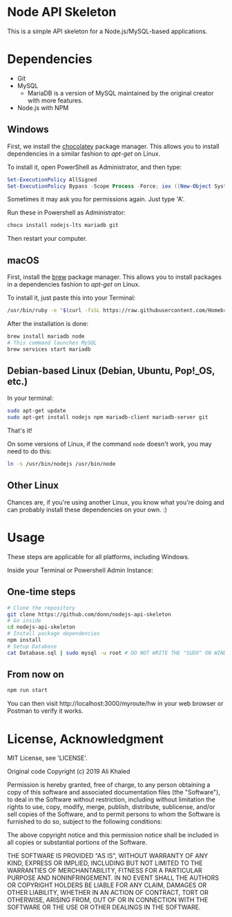 # Node API Skeleton
This is a simple API skeleton for a Node.js/MySQL-based applications.

# Dependencies
* Git
* MySQL
    * MariaDB is a version of MySQL maintained by the original creator with more features.
* Node.js with NPM

## Windows
First, we install the [chocolatey](https://chocolatey.org) package manager. This allows you to install dependencies in a similar fashion to *apt-get* on Linux.

To install it, open PowerShell as Administrator, and then type:
```powershell
Set-ExecutionPolicy AllSigned
Set-ExecutionPolicy Bypass -Scope Process -Force; iex ((New-Object System.Net.WebClient).DownloadString('https://chocolatey.org/install.ps1'))
```

Sometimes it may ask you for permissions again. Just type 'A'.

Run these in Powershell as Administrator:
```powershell
choco install nodejs-lts mariadb git
```

Then restart your computer.

## macOS
First, install the [brew](https://brew.sh) package manager. This allows you to install packages in a dependencies fashion to *apt-get* on Linux.

To install it, just paste this into your Terminal:
```bash
/usr/bin/ruby -e "$(curl -fsSL https://raw.githubusercontent.com/Homebrew/install/master/install)"
```

After the installation is done:

```bash
brew install mariadb node
# This command launches MySQL
brew services start mariadb
```

## Debian-based Linux (Debian, Ubuntu, Pop!_OS, etc.)
In your terminal:

```bash
sudo apt-get update
sudo apt-get install nodejs npm mariadb-client mariadb-server git
```

That's it!

On some versions of Linux, if the command `node` doesn't work, you may need to do this:

```bash
ln -s /usr/bin/nodejs /usr/bin/node
```

## Other Linux
Chances are, if you're using another Linux, you know what you're doing and can probably install these dependencies on your own. :)

# Usage
These steps are applicable for all platforms, including Windows.

Inside your Terminal or Powershell Admin Instance:
## One-time steps
```bash
# Clone the repository
git clone https://github.com/donn/nodejs-api-skeleton
# Go inside
cd nodejs-api-skeleton
# Install package dependencies
npm install
# Setup Database
cat Database.sql | sudo mysql -u root # DO NOT WRITE THE "SUDO" ON WINDOWS
```
## From now on
```bash
npm run start
```

You can then visit http://localhost:3000/myroute/hw in your web browser or Postman to verify it works.

# License, Acknowledgment
MIT License, see 'LICENSE'.

Original code Copyright (c) 2019 Ali Khaled

Permission is hereby granted, free of charge, to any person obtaining a copy
of this software and associated documentation files (the "Software"), to deal
in the Software without restriction, including without limitation the rights
to use, copy, modify, merge, publish, distribute, sublicense, and/or sell
copies of the Software, and to permit persons to whom the Software is
furnished to do so, subject to the following conditions:

The above copyright notice and this permission notice shall be included in all
copies or substantial portions of the Software.

THE SOFTWARE IS PROVIDED "AS IS", WITHOUT WARRANTY OF ANY KIND, EXPRESS OR
IMPLIED, INCLUDING BUT NOT LIMITED TO THE WARRANTIES OF MERCHANTABILITY,
FITNESS FOR A PARTICULAR PURPOSE AND NONINFRINGEMENT. IN NO EVENT SHALL THE
AUTHORS OR COPYRIGHT HOLDERS BE LIABLE FOR ANY CLAIM, DAMAGES OR OTHER
LIABILITY, WHETHER IN AN ACTION OF CONTRACT, TORT OR OTHERWISE, ARISING FROM,
OUT OF OR IN CONNECTION WITH THE SOFTWARE OR THE USE OR OTHER DEALINGS IN THE
SOFTWARE.

